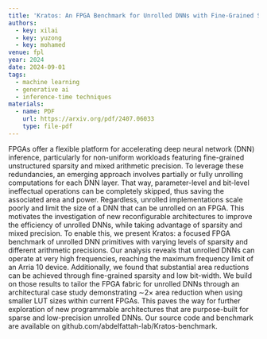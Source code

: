 ```yaml
---
title: 'Kratos: An FPGA Benchmark for Unrolled DNNs with Fine-Grained Sparsity and Mixed Precision'
authors:
  - key: xilai
  - key: yuzong
  - key: mohamed
venue: fpl
year: 2024
date: 2024-09-01
tags:
  - machine learning
  - generative ai
  - inference-time techniques
materials:
  - name: PDF
    url: https://arxiv.org/pdf/2407.06033
    type: file-pdf
---
```

FPGAs offer a flexible platform for accelerating deep neural network (DNN) inference, particularly for non-uniform workloads featuring fine-grained unstructured sparsity and mixed arithmetic precision. To leverage these redundancies, an emerging approach involves partially or fully unrolling computations for each DNN layer. That way, parameter-level and bit-level ineffectual operations can be completely skipped, thus saving the associated area and power. Regardless, unrolled implementations scale poorly and limit the size of a DNN that can be unrolled on an FPGA. This motivates the investigation of new reconfigurable architectures to improve the efficiency of unrolled DNNs, while taking advantage of sparsity and mixed precision. To enable this, we present Kratos: a focused FPGA benchmark of unrolled DNN primitives with varying levels of sparsity and different arithmetic precisions. Our analysis reveals that unrolled DNNs can operate at very high frequencies, reaching the maximum frequency limit of an Arria 10 device. Additionally, we found that substantial area reductions can be achieved through fine-grained sparsity and low bit-width. We build on those results to tailor the FPGA fabric for unrolled DNNs through an architectural case study demonstrating $\sim$2$\times$ area reduction when using smaller LUT sizes within current FPGAs. This paves the way for further exploration of new programmable architectures that are purpose-built for sparse and low-precision unrolled DNNs. Our source code and benchmark are available on github.com/abdelfattah-lab/Kratos-benchmark.
